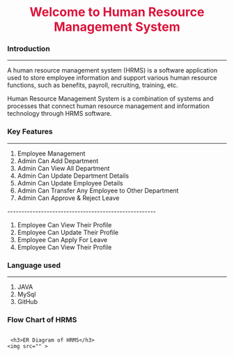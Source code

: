 <!DOCTYPE html>
<html lang="en">
<head>
    <meta charset="UTF-8">
    <meta http-equiv="X-UA-Compatible" content="IE=edge">
    <meta name="viewport" content="width=device-width, initial-scale=1.0">
</head>
<body>
    <h1 align="center" style="color: crimson; font: italic;">Welcome to Human Resource Management System</h1>
    <h3>Introduction</h3>
    <hr>
    <p>A human resource management system (HRMS) is a software application used to store employee information and support various human resource functions, such as benefits, payroll, recruiting, training, etc.</p>
    <p>Human Resource Management System is a combination of systems and processes that connect human resource management and information technology through HRMS software.</p>
    <h3>Key Features</h3>
    <hr>
    <ol>
        <li>Employee Management</li>
        <li>Admin Can Add Department</li>
        <li>Admin Can View All Department</li>
        <li>Admin Can Update Department Details</li>
        <li>Admin Can Update Employee Details</li>
        <li>Admin Can Transfer Any Employee to Other Department</li>
        <li>Admin Can Approve & Reject Leave</li>
    </ol>
    <p>-----------------------------------------------------</p>
    <ol>
        <li>Employee Can View Their Profile</li>
        <li>Employee Can Update Their Profile</li>
        <li>Employee Can Apply For Leave</li>
        <li>Employee Can View Their Profile</li>
    </ol>
    <h3>Language used</h3>
    <hr>
    <ol>
        <li>JAVA</li>
        <li>MySql</li>
        <li>GitHub</li>
    </ol>
    
   <h3>Flow Chart of HRMS</h3>
    <img src="" >
    
     <h3>ER Diagram of HRMS</h3>
    <img src="" >

</body>
</html>
